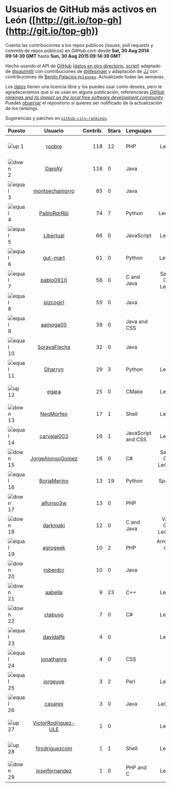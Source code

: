 
# Usuarios de GitHub más activos en León ([http://git.io/top-gh](http://git.io/top-gh))



  Cuenta las contribuciones a los repos públicos (issues, pull requests y commits de repos públicos) en GitHub.com desde  **Sat, 30 Aug 2014 09:14:39 GMT** hasta **Sun, 30 Aug 2015 09:14:39 GMT**.

  Hecho usando el API de [GitHub](http://github.com) ([datos en otro directorio](https://github.com/JJ/top-github-users-data/tree/master/data), [script](https://github.com/JJ/top-github-users)) adaptado de [@paulmillr](https://github.com/paulmillr) con contribuciones de [@lifesinger](https://github.com/lifesinger) y adaptación de [JJ](http://jj.github.io) con contribuciones de [Benito Palacios `@pleonex`](http://github.com/pleonex). Actualizado todas las semanas.

  Los [datos](https://github.com/JJ/top-github-users-data/tree/master/data) tienen una licencia libre y los puedes usar como desees, pero te agradeceríamos que si se usan en alguna publicación, referenciaras [*GitHub rankings and its impact on the local free software development community*](https://thewinnower.com/papers/github-rankings-and-its-impact-on-the-local-free-software-development-community). Puedes [observar](https://github.com/JJ/top-github-users-data/subscription) el repositorio si quieres ser notificado de la actualización de los ránkings.

  Sugerencias y parches en [`github-city-rankings`](http://github.com/JJ/github-city-rankings).


| Puesto   |  Usuario  |Contrib.| Stars | Lenguajes   |      Lugar      |  Avatar  |
|----------|:---------:|-------:|-------|-------------|:---------------:|----------|
|![up](https://raw.githubusercontent.com/JJ/github-city-rankings/master/img/up.gif) 1 | [roobre](https://github.com/roobre) | 118 | 12 | PHP | León, Spain | <img src='https://avatars1.githubusercontent.com/u/969721?v=3&s=64' width="64" title='Roberto Santalla'> |
|![down](https://raw.githubusercontent.com/JJ/github-city-rankings/master/img/down.gif) 2 | [DaniAV](https://github.com/DaniAV) | 118 | 0 | Java | León | <img src='https://avatars0.githubusercontent.com/u/8928270?v=3&s=64' width="64" title='Daniel'> |
|![equal](https://raw.githubusercontent.com/JJ/github-city-rankings/master/img/equal.gif) 3 | [montsechamorro](https://github.com/montsechamorro) | 85 | 0 | Java | León | <img src='https://avatars3.githubusercontent.com/u/8928284?v=3&s=64' width="64" title='Montse Chamorro'> |
|![equal](https://raw.githubusercontent.com/JJ/github-city-rankings/master/img/equal.gif) 4 | [PabloRdrRbl](https://github.com/PabloRdrRbl) | 74 | 7 | Python | León (Spain) | <img src='https://avatars2.githubusercontent.com/u/7204331?v=3&s=64' width="64" title='Pablo Rodríguez Robles'> |
|![equal](https://raw.githubusercontent.com/JJ/github-city-rankings/master/img/equal.gif) 5 | [Libertual](https://github.com/Libertual) | 66 | 0 | JavaScript | León, Spain | <img src='https://avatars2.githubusercontent.com/u/9809302?v=3&s=64' width="64" title='Pedro Macías'> |
|![equal](https://raw.githubusercontent.com/JJ/github-city-rankings/master/img/equal.gif) 6 | [gut-mart](https://github.com/gut-mart) | 61 | 0 | Python | León(Spain) | <img src='https://avatars0.githubusercontent.com/u/11340293?v=3&s=64' width="64" title='gut-mart'> |
|![equal](https://raw.githubusercontent.com/JJ/github-city-rankings/master/img/equal.gif) 7 | [pablo0910](https://github.com/pablo0910) | 56 | 0 | C and Java | Salamanca, Castilla y León, Spain | <img src='https://avatars2.githubusercontent.com/u/10597157?v=3&s=64' width="64" title='Pablo Jimenez Tocino'> |
|![equal](https://raw.githubusercontent.com/JJ/github-city-rankings/master/img/equal.gif) 8 | [pizcogirl](https://github.com/pizcogirl) | 55 | 0 | Java | León | <img src='https://avatars1.githubusercontent.com/u/8928281?v=3&s=64' width="64" title='Julia Zuara Jimenez'> |
|![equal](https://raw.githubusercontent.com/JJ/github-city-rankings/master/img/equal.gif) 9 | [aamoga00](https://github.com/aamoga00) | 39 | 0 | Java and CSS | León | <img src='https://avatars1.githubusercontent.com/u/8928265?v=3&s=64' width="64" title='Alba Del Amo'> |
|![equal](https://raw.githubusercontent.com/JJ/github-city-rankings/master/img/equal.gif) 10 | [SorayaFlecha](https://github.com/SorayaFlecha) | 32 | 0 | Java | León | <img src='https://avatars3.githubusercontent.com/u/8928260?v=3&s=64' width="64" title='Soraya Flecha de la Puente'> |
|![equal](https://raw.githubusercontent.com/JJ/github-city-rankings/master/img/equal.gif) 11 | [Dharryn](https://github.com/Dharryn) | 29 | 3 | Python | León, Spain | <img src='https://avatars0.githubusercontent.com/u/9396382?v=3&s=64' width="64" title='Alejandro Rodríguez Monge'> |
|![up](https://raw.githubusercontent.com/JJ/github-city-rankings/master/img/up.gif) 12 | [egara](https://github.com/egara) | 25 | 0 | CMake | León, Spain | <img src='https://avatars3.githubusercontent.com/u/13696843?v=3&s=64' width="64" title='Eloy García Almadén'> |
|![down](https://raw.githubusercontent.com/JJ/github-city-rankings/master/img/down.gif) 13 | [NeoMorfeo](https://github.com/NeoMorfeo) | 17 | 1 | Shell | León, Spain | <img src='https://avatars1.githubusercontent.com/u/3766333?v=3&s=64' width="64" title='Guillermo Santos Melgar'> |
|![equal](https://raw.githubusercontent.com/JJ/github-city-rankings/master/img/equal.gif) 14 | [carvajal003](https://github.com/carvajal003) | 16 | 1 | JavaScript and CSS | León, Spain | <img src='https://avatars1.githubusercontent.com/u/11072825?v=3&s=64' width="64" title='Joseph Carvajal Deffitt'> |
|![down](https://raw.githubusercontent.com/JJ/github-city-rankings/master/img/down.gif) 15 | [JorgeAlonsoGomez](https://github.com/JorgeAlonsoGomez) | 16 | 0 | C# | Salamanca, Castilla y León, España | <img src='https://avatars0.githubusercontent.com/u/12047150?v=3&s=64' width="64" title='Jorge Alonso Gómez'> |
|![equal](https://raw.githubusercontent.com/JJ/github-city-rankings/master/img/equal.gif) 16 | [BorjaMerino](https://github.com/BorjaMerino) | 13 | 19 | Python | Spain (León) | <img src='https://avatars2.githubusercontent.com/u/1701534?v=3&s=64' width="64" title='Borja Merino'> |
|![down](https://raw.githubusercontent.com/JJ/github-city-rankings/master/img/down.gif) 17 | [alfonso3w](https://github.com/alfonso3w) | 13 | 0 | PHP | León | <img src='https://avatars1.githubusercontent.com/u/1320670?v=3&s=64' width="64" title='Alfonso Sánchez González'> |
|![down](https://raw.githubusercontent.com/JJ/github-city-rankings/master/img/down.gif) 18 | [darkmaki](https://github.com/darkmaki) | 12 | 0 | C and Java | Valladolid, Castilla y León, España | <img src='https://avatars3.githubusercontent.com/u/10024998?v=3&s=64' width="64" title='Roberto Ortega'> |
|![equal](https://raw.githubusercontent.com/JJ/github-city-rankings/master/img/equal.gif) 19 | [agrogeek](https://github.com/agrogeek) | 10 | 2 | PHP | Arroyomolinos de León, Huelva | <img src='https://avatars3.githubusercontent.com/u/69480?v=3&s=64' width="64" title='Sebas MGC'> |
|![down](https://raw.githubusercontent.com/JJ/github-city-rankings/master/img/down.gif) 20 | [roberdcr](https://github.com/roberdcr) | 10 | 0 | Java | León | <img src='https://avatars1.githubusercontent.com/u/6849195?v=3&s=64' width="64" title='Rober de Castro'> |
|![down](https://raw.githubusercontent.com/JJ/github-city-rankings/master/img/down.gif) 21 | [aabella](https://github.com/aabella) | 9 | 23 | C++ | León, Spain | <img src='https://avatars0.githubusercontent.com/u/1281929?v=3&s=64' width="64" title='Alfonso Abella'> |
|![down](https://raw.githubusercontent.com/JJ/github-city-rankings/master/img/down.gif) 22 | [ctabuyo](https://github.com/ctabuyo) | 7 | 0 | C# | León, Spain | <img src='https://avatars2.githubusercontent.com/u/13765677?v=3&s=64' width="64" title='Cristian Tabuyo'> |
|![equal](https://raw.githubusercontent.com/JJ/github-city-rankings/master/img/equal.gif) 23 | [davidalfe](https://github.com/davidalfe) | 4 | 0 |  | León, Spain | <img src='https://avatars0.githubusercontent.com/u/3811072?v=3&s=64' width="64" title='David Alvarez'> |
|![equal](https://raw.githubusercontent.com/JJ/github-city-rankings/master/img/equal.gif) 24 | [jonathanrg](https://github.com/jonathanrg) | 4 | 0 | CSS | León | <img src='https://avatars1.githubusercontent.com/u/6638160?v=3&s=64' width="64" title='Jonathan'> |
|![equal](https://raw.githubusercontent.com/JJ/github-city-rankings/master/img/equal.gif) 25 | [jorgeuve](https://github.com/jorgeuve) | 3 | 2 | Perl | León, Spain | <img src='https://avatars1.githubusercontent.com/u/726703?v=3&s=64' width="64" title='Jorge Valencia'> |
|![equal](https://raw.githubusercontent.com/JJ/github-city-rankings/master/img/equal.gif) 26 | [casares](https://github.com/casares) | 3 | 0 | Java | León, España | <img src='https://avatars0.githubusercontent.com/u/11679030?v=3&s=64' width="64" title='Carlos J. Casares'> |
|![up](https://raw.githubusercontent.com/JJ/github-city-rankings/master/img/up.gif) 27 | [VictorRodriguez-ULE](https://github.com/VictorRodriguez-ULE) | 1 | 0 |  | León, Spain | <img src='https://avatars1.githubusercontent.com/u/7995366?v=3&s=64' width="64" title='Víctor Rodríguez'> |
|![up](https://raw.githubusercontent.com/JJ/github-city-rankings/master/img/up.gif) 28 | [fjrodriguezcom](https://github.com/fjrodriguezcom) | 1 | 1 | Shell | León, Spain | <img src='https://avatars2.githubusercontent.com/u/1823531?v=3&s=64' width="64" title=''> |
|![down](https://raw.githubusercontent.com/JJ/github-city-rankings/master/img/down.gif) 29 | [josejfernandez](https://github.com/josejfernandez) | 1 | 0 | PHP and C | León, Spain | <img src='https://avatars1.githubusercontent.com/u/1663138?v=3&s=64' width="64" title='Jose J. Fernández'> |
